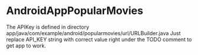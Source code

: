 # AndroidAppPopularMovies
The APIKey is defined in directory app/java/com/example/android/popularmovies/url/URLBuilder.java
Just replace API_KEY string with correct value right under the TODO comment to get app to work.